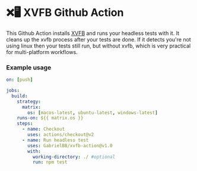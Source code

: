 
# ❌🖥️ XVFB Github Action

This Github Action installs [XVFB](http://elementalselenium.com/tips/38-headless)  and runs your headless tests with it. It cleans up the xvfb process after your tests are done. If it detects you're not using linux then your tests still run, but without xvfb, which is very practical for multi-platform workflows.

### Example usage

```yml
on: [push]

jobs:
  build:
    strategy:
      matrix:
        os: [macos-latest, ubuntu-latest, windows-latest]
    runs-on: ${{ matrix.os }}
    steps:
      - name: Checkout
        uses: actions/checkout@v2
      - name: Run headless test
        uses: GabrielBB/xvfb-action@v1.0
        with:
          working-directory: ./ #optional
          run: npm test
```
